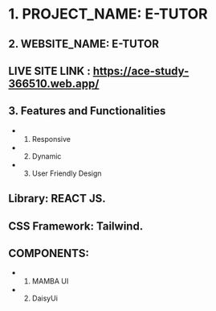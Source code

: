 # 1. PROJECT_NAME: E-TUTOR

## 2. WEBSITE_NAME: E-TUTOR

## LIVE SITE LINK : https://ace-study-366510.web.app/

## 3. Features and Functionalities
* 1. Responsive
* 2. Dynamic
* 3. User Friendly Design

## Library: REACT JS.
## CSS Framework: Tailwind.
## COMPONENTS:
* 1. MAMBA UI
* 2. DaisyUi

